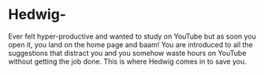 # Hedwig-
Ever felt hyper-productive and wanted to study on YouTube but as soon you open it, you land on the home page and baam! You are introduced to all the suggestions that distract you and you somehow waste hours on YouTube without getting the job done. This is where Hedwig comes in to save you.
